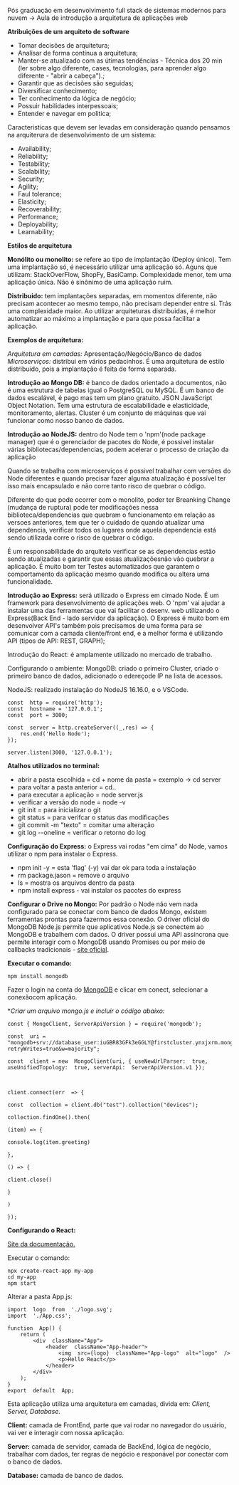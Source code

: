 Pós graduação em desenvolvimento full stack de sistemas modernos para nuvem -> Aula de introdução a arquitetura de aplicações web

**Atribuições de um arquiteto de software**

 - Tomar decisões de arquitetura;
 - Analisar de forma contínua a arquitetura;
 - Manter-se atualizado com as útimas tendências - Técnica dos 20 min (ler sobre algo diferente, cases, tecnologias, para aprender algo diferente - "abrir a cabeça").;
 - Garantir que as decisões são seguidas;
 - Diversificar conhecimento;
 - Ter conhecimento da lógica de negócio;
 - Possuir habilidades interpessoais;
 - Entender e navegar em politica;

Caracteristicas que devem ser levadas em consideração quando pensamos na arquiterura de desenvolvimento de um sistema:

 - Availability;
 - Reliability;
 - Testability;
 - Scalability;
 - Security;
 - Agility;
 - Faul tolerance;
 - Elasticity;
 - Recoverability;
 - Performance;
 - Deployability;
 - Learnability;

**Estilos de arquitetura**

**Monólito ou monolito:** se refere ao tipo de implantação (Deploy único). Tem uma implantação só, é necessário utilizar uma aplicação só. Aguns que utilizam: StackOverFlow, ShopFy, BasiCamp. Complexidade menor, tem uma aplicação única. Não é sinônimo de uma aplicação ruim.

**Distribuido:** tem implantações separadas, em momentos diferente, não precisam acontecer ao mesmo tempo, não precisam depender entre si. Trás uma complexidade maior. Ao utilizar arquiteturas distribuidas, é melhor automatizar ao máximo a implantação e para que possa facilitar a aplicação.

**Exemplos de arquitetura:**

*Arquitetura em camadas:* Apresentação/Negócio/Banco de dados
*Microserviços:* distribui em vários pedacinhos. É uma arquitetura de estilo distribuido, pois a implantação é feita de forma separada. 

**Introdução ao Mongo DB:** é banco de dados orientado a documentos, não é uma estrutura de tabelas igual o PostgreSQL ou MySQL. É um banco de dados escalável, é pago mas tem um plano gratuito. JSON JavaScript Object Notation. Tem uma estrutura de escalabilidade e elasticidade, monitoramento, alertas. Cluster é um conjunto de máquinas que vai funcionar como nosso banco de dados.

**Introdução ao NodeJS:** dentro do Node tem o 'npm'(node package manager) que é o gerenciador de pacotes do Node, é possivel instalar várias bibliotecas/dependencias, podem acelerar o processo de criação da aplicação

Quando se trabalha com microserviços é possivel trabalhar com versões do Node diferentes e quando precisar fazer alguma atualização é possível ter isso mais encapsulado e não corre tanto risco de quebrar o código.

Diferente do que pode ocorrer com o monolito, poder ter Breanking Change (mudança de ruptura) pode ter modificações nessa biblioteca/dependencias que quebram o funcionamento em relação as versoes anteriores, tem que ter o cuidado de quando atualizar uma dependencia, verificar todos os lugares onde aquela dependencia está sendo utilizada corre o risco de quebrar o código.

É um responsabilidade do arquiteto verificar se as dependencias estão sendo atualizadas e garantir que essas atualizaçõesnão vão quebrar a aplicação. É muito bom ter Testes automatizados que garantem o comportamento da aplicação mesmo quando modifica ou altera uma funcionalidade. 

**Introdução ao Express:** será utilizado o Express em cimado Node. É um framework para desenvolvimento de aplicações web. O 'npm' vai ajudar a instalar uma das ferramentas que vai facilitar o desenv. web utilizando o Express(Back End - lado servidor da aplicação). O Express é muito bom em desenvolver API's também pois precisamos de uma forma para se comunicar com a camada cliente/front end, e a melhor forma é utilizando API (tipos de API: REST, GRAPH);

Introdução do React: é amplamente utilizado no mercado de trabalho. 

Configurando o ambiente:
MongoDB: criado o primeiro Cluster, criado o primeiro banco de dados, adicionado o edereçode IP na lista de acessos.

NodeJS: realizado instalação do NodeJS 16.16.0, e o VSCode.

    const  http = require('http');     
    const  hostname = '127.0.0.1';
    const  port = 3000;
    
    const  server = http.createServer((_,res) => {
        res.end('Hello Node');
    });
    
    server.listen(3000, '127.0.0.1');

**Atalhos utilizados no terminal:** 
- abrir a pasta escolhida = cd + nome da pasta = exemplo -> cd server 
- para voltar a pasta anterior = cd.. 
- para executar a aplicação = node server.js 
- verificar a versão do node = node -v 
- git init = para inicializar o git 
- git status = para verifcar o status das modificações 
- git commit -m "texto" = comitar uma alteração 
- git log --oneline = verificar o retorno do log

**Configuração do Express:** o Express vai rodas "em cima" do Node, vamos utilizar o npm para instalar o Express.

- npm init -y = esta 'flag' (-y) vai dar ok para toda a instalação
- rm package.jason = remove o arquivo
- ls = mostra os arquivos dentro da pasta
- npm install express - vai instalar os pacotes do express

**Configurar o Drive no Mongo:**
Por padrão o Node não vem nada configurado para se conectar com banco de dados Mongo, existem ferramentas prontas para fazermos essa conexão.
O driver oficial do MongoDB Node.js permite que aplicativos Node.js se conectem ao MongoDB e trabalhem com dados. O driver possui uma API assíncrona que permite interagir com o MongoDB usando Promises ou por meio de callbacks tradicionais - [site oficial](https://mongodb.github.io/node-mongodb-native/).

**Executar o comando:**

    npm install mongodb
Fazer o login na conta do [MongoDB](https://account.mongodb.com/account/login) e clicar em conect, selecionar a conexãocom aplicação.

**Criar um arquivo mongo.js e incluir o código abaixo:*
  

    const { MongoClient, ServerApiVersion } = require('mongodb');
    
    const  uri = "mongodb+srv://database_user:iuGBR83GFk3eGGLY@firstcluster.ynxjxrm.mongodb.net/?retryWrites=true&w=majority";    
    
    const  client = new  MongoClient(uri, { useNewUrlParser:  true, useUnifiedTopology:  true, serverApi:  ServerApiVersion.v1 });
    
      
    
    client.connect(err  => {
    
    const  collection = client.db("test").collection("devices");
    
    collection.findOne().then(
    
    (item) => {
    
    console.log(item.greeting)
    
    },
    
    () => {
    
    client.close()
    
    }
    
    )
    
    });

**Configurando o React:**

[Site da documentação.](https://pt-br.reactjs.org/docs/create-a-new-react-app.html)

Executar o comando:

    npx create-react-app my-app
    cd my-app
    npm start

Alterar a pasta App.js:

    import  logo  from  './logo.svg';
    import  './App.css';
 
    function  App() {
	    return (    
			<div  className="App">
			    <header  className="App-header">
				    <img  src={logo}  className="App-logo"  alt="logo"  />
				    <p>Hello React</p>
			    </header>
		    </div>
	    );
	}
    export  default  App;

Esta aplicação utiliza uma arquitetura em camadas, divida em: *Client, Server, Database.*

**Client:** camada de FrontEnd, parte que vai rodar no navegador do usuário, vai ver e interagir com nossa aplicação.

**Server:** camada de servidor, camada de BackEnd, lógica de negócio, trabalhar com dados, ter regras de negócio e responável por conectar com o banco de dados.

**Database:** camada de banco de dados.
